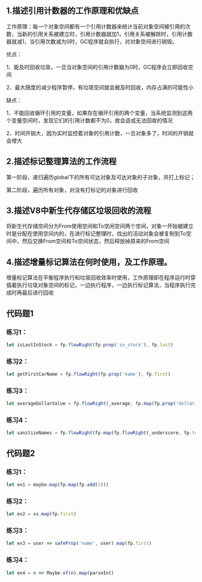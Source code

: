 ## 1.描述引用计数器的工作原理和优缺点

工作原理：每一个对象空间都有一个引用计数器来统计当前对象空间被引用的次数，当新的引用关系被建立时，引用计数器就加1，引用关系被解除时，引用计数器就减1，当引用次数减为0时，GC程序就会执行，对对象空间进行销毁。

优点：

1、能及时回收垃圾，一旦当对象空间的引用计数器为0时，GC程序会立即回收空间

2、最大限度的减少程序暂停，有垃圾空间就会被及时回收，内存占满的可能性小

缺点：

1、不能回收循环引用的变量，如果存在循环引用的两个变量，当系统监测到这两个变量空间时，发现它们的引用计数都不为0，故会造成无法回收的情况

2、时间开销大，因为实时监控着对象的引用计数，一旦对象多了，时间的开销就会增大


## 2.描述标记整理算法的工作流程

第一阶段，递归遍历global下的所有可达对象及可达对象的子对象，并打上标记；

第二阶段，遍历所有对象，对没有打标记的对象进行回收

## 3.描述V8中新生代存储区垃圾回收的流程

将新生代存储空间分为From使用空间和To空闲空间两个空间，对象一开始被建立时是分配在使用空间内的，在进行标记整理时，找出的活动对象会被复制到To空间中，然后交换From空间和To空间状态，然后释放掉原来的From空间

## 4.描述增量标记算法在何时使用，及工作原理。

增量标记算法在平衡程序执行和垃圾回收效率时使用，工作原理即在程序运行时穿插着执行垃圾对象空间的标记，一边执行程序，一边执行标记算法，当程序执行完成时再最后进行回收

## 代码题1

### 练习1：

```js
let isLastInStock = fp.flowRight(fp.prop('in_stock'), fp.last)
```

### 练习2：

```js
let getFirstCarName = fp.flowRight(fp.prop('name'), fp.first)
```

### 练习3：

```js
let averageDollarValue = fp.flowRight(_average, fp.map(fp.prop('dollar_value')))
```

### 练习4：

```js
let sanitizeNames = fp.flowRight(fp.map(fp.flowRight(_underscore, fp.toLower, fp.prop('name'))))
```

## 代码题2

### 练习1：

```js
let ex1 = maybe.map(fp.map(fp.add(1)))
```

### 练习2：

```js
let ex2 = xs.map(fp.first)
```

### 练习3：

```js
let ex3 = user => safeProp('name', user).map(fp.first)
```

### 练习4：

```js
let ex4 = n => Maybe.of(n).map(parseInt)
```